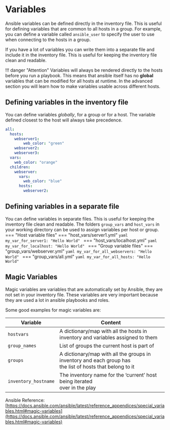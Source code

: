 # Variables
Ansible variables can be defined directly in the inventory file. This is useful for defining variables that are common to all hosts in a group. For example, you can define a variable called `ansible_user` to specify the user to use when connecting to the hosts in a group.

If you have a lot of variables you can write them into a separate file and include it in the inventory file. This is useful for keeping the inventory file clean and readable.

!!! danger "Attention"
    Variables will always be rendered directly to the hosts before you run a playbook. This means that ansible itself has no **global** variables that can be modified for all hosts at runtime. In the advanced section you will learn how to make variables usable across different hosts.

## Defining variables in the inventory file
You can define variables *globally*, for a group or for a host. The variable defined closest to the host will always take precedence.
```yaml title="inventory.yml" hl_lines="4 8 12"
all:
  hosts:
    webserver1:
        web_color: "green"
    webserver2:
    webserver3:
  vars:
    web_color: "orange"
  children:
    webserver:
      vars:
        web_color: "blue"
      hosts:
        webserver2:
```

## Defining variables in a separate file
You can define variables in separate files. This is useful for keeping the inventory file clean and readable.
The folders `group_vars` and `host_vars` in your working directory can be used to assign variables per host or group.
=== "Host variable files"
    === "host_vars/server1.yml"
        ```yaml
        my_var_for_server1: "Hello World"
        ```
    === "host_vars/localhost.yml"
        ```yaml
        my_var_for_localhost: "Hello World"
        ```
=== "Group variable files"
    === "group_vars/webserver.yml"
        ```yaml
        my_var_for_all_webservers: "Hello World"
        ```
    === "group_vars/all.yml"
        ```yaml
        my_var_for_all_hosts: "Hello World"
        ```


## Magic Variables
Magic variables are variables that are automatically set by Ansible, they are not set in your inventory file.
These variables are very important because they are used a lot in ansible playbooks and roles.


Some good examples for magic variables are:

Variable               | Content |
------------           | ------------- | 
`hostvars`   | A dictionary/map with all the hosts in inventory and variables assigned to them
`group_names`           | List of groups the current host is part of  |
`groups`                | A dictionary/map with all the groups in inventory and each group has <br> the list of hosts that belong to it | 
`inventory_hostname`       | The inventory name for the ‘current’ host being iterated <br> over in the play   | 

Ansible Reference:
[https://docs.ansible.com/ansible/latest/reference_appendices/special_variables.html#magic-variables](https://docs.ansible.com/ansible/latest/reference_appendices/special_variables.html#magic-variables)